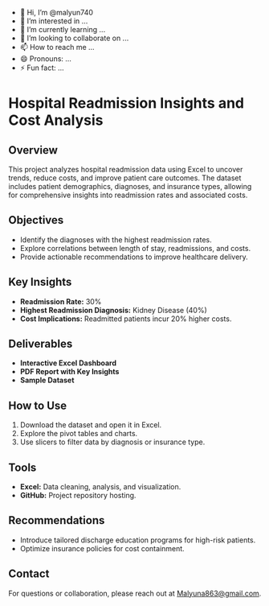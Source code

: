 - 👋 Hi, I’m @malyun740
- 👀 I’m interested in ...
- 🌱 I’m currently learning ...
- 💞️ I’m looking to collaborate on ...
- 📫 How to reach me ...
- 😄 Pronouns: ...
- ⚡ Fun fact: ...

<!---
malyun740/malyun740 is a ✨ special ✨ repository because its `README.md` (this file) appears on your GitHub profile.
You can click the Preview link to take a look at your changes.
--->
# Hospital Readmission Insights and Cost Analysis

## Overview
This project analyzes hospital readmission data using Excel to uncover trends, reduce costs, and improve patient care outcomes. The dataset includes patient demographics, diagnoses, and insurance types, allowing for comprehensive insights into readmission rates and associated costs.

## Objectives
- Identify the diagnoses with the highest readmission rates.
- Explore correlations between length of stay, readmissions, and costs.
- Provide actionable recommendations to improve healthcare delivery.

## Key Insights
- **Readmission Rate:** 30%
- **Highest Readmission Diagnosis:** Kidney Disease (40%)
- **Cost Implications:** Readmitted patients incur 20% higher costs.

## Deliverables
- **Interactive Excel Dashboard**
- **PDF Report with Key Insights**
- **Sample Dataset**

## How to Use
1. Download the dataset and open it in Excel.
2. Explore the pivot tables and charts.
3. Use slicers to filter data by diagnosis or insurance type.

## Tools
- **Excel:** Data cleaning, analysis, and visualization.
- **GitHub:** Project repository hosting.

## Recommendations
- Introduce tailored discharge education programs for high-risk patients.
- Optimize insurance policies for cost containment.

## Contact
For questions or collaboration, please reach out at [Malyuna863@gmail.com](mailto:Malyuna863@gmail.com).
